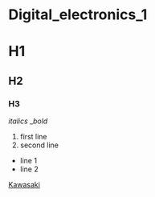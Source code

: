 # Digital_electronics_1

# H1
## H2
### H3

_italics_ __bold_

1. first line
2. second line

- line 1 
- line 2

[Kawasaki](https://www.Kawasaki.cz)
